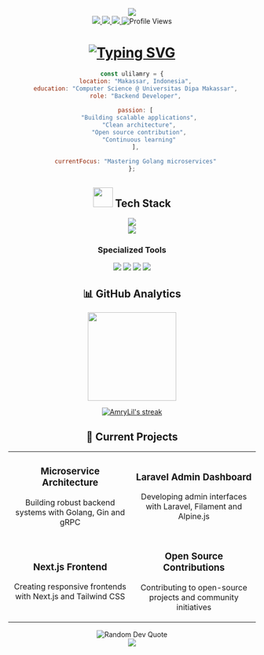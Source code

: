 <!-- Header with animated banner -->
<div align="center">
  <img src="https://capsule-render.vercel.app/api?type=waving&color=gradient&height=200&section=header&text=Ulil%20Amry&fontSize=80&fontAlignY=35&animation=fadeIn&fontColor=ffffff" />
</div>

<!-- Social badges section -->
<div align="center">
  <a href="https://www.linkedin.com/in/ulil-amry-al-qadri-363a841b3">
    <img src="https://img.shields.io/badge/LinkedIn-0077B5?style=for-the-badge&logo=linkedin&logoColor=white"/>
  </a>
  <a href="https://lil-portofolio.vercel.app/">
    <img src="https://img.shields.io/badge/Portfolio-FF5722?style=for-the-badge&logo=todoist&logoColor=white"/>
  </a>
  <a href="https://ulil-cv.my.canva.site/">
    <img src="https://img.shields.io/badge/Resume-00A98F?style=for-the-badge&logo=readthedocs&logoColor=white"/>
  </a>
  <img src="https://komarev.com/ghpvc/?username=AmryLil&style=for-the-badge&color=blueviolet" alt="Profile Views"/>
</div>

<!-- Animated typing -->
<h1 align="center">
  <a href="https://git.io/typing-svg">
    <img src="https://readme-typing-svg.herokuapp.com?font=Fira+Code&weight=600&size=30&pause=1000&color=6C63FF&center=true&vCenter=true&random=false&width=600&height=70&lines=Backend+Developer;Clean+Architecture+Enthusiast;Creative+Problem+Solver;Tech+Innovation+Lover" alt="Typing SVG" />
  </a>
</h1>

<!-- About me with code section -->
<div align="center" text="center">


```javascript
const ulilamry = {
  location: "Makassar, Indonesia",
  education: "Computer Science @ Universitas Dipa Makassar",
  role: "Backend Developer",
  
  passion: [
    "Building scalable applications",
    "Clean architecture",
    "Open source contribution",
    "Continuous learning"
  ],
  
  currentFocus: "Mastering Golang microservices"
};
```
</div>

<!-- Tech Stack Section with animated card -->
<div align="center">
  <h2><img src="https://media.giphy.com/media/WUlplcMpOCEmTGBtBW/giphy.gif" width="40"> Tech Stack</h2>
</div>

<div align="center">
  <img src="https://skillicons.dev/icons?i=js,react,nextjs,html,css,tailwind" /><br>
  <img src="https://skillicons.dev/icons?i=laravel,php,go,python,mysql,git" />

  <!-- Specialized Tech -->
  <h3>Specialized Tools</h3>
  <p>
    <img src="https://img.shields.io/badge/Filament-f59e0b?style=for-the-badge&logo=laravel&logoColor=white" />
    <img src="https://img.shields.io/badge/Alpine.js-8BC0D0?style=for-the-badge&logo=alpine.js&logoColor=black" />
    <img src="https://img.shields.io/badge/Gin-00ADD8?style=for-the-badge&logo=go&logoColor=white" />
    <img src="https://img.shields.io/badge/Docker-2496ED?style=for-the-badge&logo=docker&logoColor=white" />
  </p>
</div>

<!-- GitHub Stats with animated cards -->
<h2 align="center">📊 GitHub Analytics</h2>

<p align="center">
  <a href="https://github.com/AmryLil">
    <img height="180em" src="https://github-readme-stats-eight-theta.vercel.app/api?username=AmryLil&show_icons=true&theme=tokyonight&include_all_commits=true&count_private=true&hide_border=true"/>
 
  </a>
</p>

<p align="center">
  <a href="https://github.com/AmryLil">
  
  <img src="https://github-readme-streak-stats.herokuapp.com/?user=AmryLil&theme=tokyonight&hide_border=true" alt="AmryLil's streak"/>
    
  </a>
</p>



<!-- Current Projects -->
<h2 align="center">🚀 Current Projects</h2>

<div align="center">
  <table>
    <tr>
      <td width="50%">
        <h3 align="center">Microservice Architecture</h3>
        <p align="center">
          Building robust backend systems with Golang, Gin and gRPC
        </p>
      </td>
      <td width="50%">
        <h3 align="center">Laravel Admin Dashboard</h3>
        <p align="center">
          Developing admin interfaces with Laravel, Filament and Alpine.js
        </p>
      </td>
    </tr>
    <tr>
      <td width="50%">
        <h3 align="center">Next.js Frontend</h3>
        <p align="center">
          Creating responsive frontends with Next.js and Tailwind CSS
        </p>
      </td>
      <td width="50%">
        <h3 align="center">Open Source Contributions</h3>
        <p align="center">
          Contributing to open-source projects and community initiatives
        </p>
      </td>
    </tr>
  </table>
</div>

<!-- Quote Section -->
<div align="center">
  <img src="https://quotes-github-readme.vercel.app/api?type=horizontal&theme=tokyonight" alt="Random Dev Quote"/>
</div>

<!-- Footer -->
<div align="center">
  <img src="https://capsule-render.vercel.app/api?type=waving&color=gradient&height=120&section=footer" />
</div>
